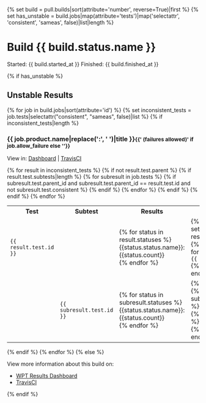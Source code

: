{% set build = pull.builds|sort(attribute='number', reverse=True)|first %}
{% set has_unstable = build.jobs|map(attribute='tests')|map('selectattr', 'consistent', 'sameas', false)|list|length %}

# Build {{ build.status.name }}

Started: {{ build.started_at }}
Finished: {{ build.finished_at }}

{% if has_unstable %}
<h2>Unstable Results</h2>
  {% for job in build.jobs|sort(attribute='id') %}
  {% set inconsistent_tests = job.tests|selectattr("consistent", "sameas", false)|list %}
  {% if inconsistent_tests|length %}
  <h3>{{ job.product.name|replace(':', ' ')|title }}<small>{{' (failures allowed)' if job.allow_failure else ''}}</small></h3>
  <p>View in: <a href="http://45.55.181.25/job/{{job.number}}">Dashboard</a> |
      <a href="https://travis-ci.org/bobholt/web-platform-tests/jobs/{{job.id}}">TravisCI</a></p>
  <table>
    <tr>
      <th>Test</th>
      <th>Subtest</th>
      <th>Results</th>
      <th>Messages</th>
    </tr>
  {% for result in inconsistent_tests %}
  {% if not result.test.parent %}
  <tr>
    <td><code>{{ result.test.id }}</code></td>
    <td>&nbsp;</td>
    <td>{% for status in result.statuses %}{{status.status.name}}: {{status.count}}<br />{% endfor %}</td>
    <td>{% if result.messages %}{% set messages = result.messages|fromjson %}{% if messages|length %}{% for message in messages %}<code>{{ message }}</code><br />{% endfor %}{% endif %}{% endif %}</td>
  </tr>
  {% if result.test.subtests|length %}
  {% for subresult in job.tests %}
  {% if subresult.test.parent_id and subresult.test.parent_id == result.test.id and not subresult.test.consistent %}
  <tr>
    <td>&nbsp;</td>
    <td><code>{{ subresult.test.id }}</code></td>
    <td>{% for status in subresult.statuses %}{{status.status.name}}: {{status.count}}<br />{% endfor %}</td>
    <td>{% if subresult.messages %}{% set messages = subresult.messages|fromjson %}{% if messages|length %}{% for message in messages %}<code>{{ message }}</code><br />{% endfor %}{% endif %}{% endif %}</td>
  </tr>
  {% endif %}
  {% endfor %}
  {% endif %}
  {% endif %}
  {% endfor %}
  </table>
  {% endif %}
  {% endfor %}
{% else %}

View more information about this build on:

- [WPT Results Dashboard](http://45.55.181.25/build/{{build.number}})
- [TravisCI](https://travis-ci.org/bobholt/web-platform-tests/builds/{{build.id}})

{% endif %}
